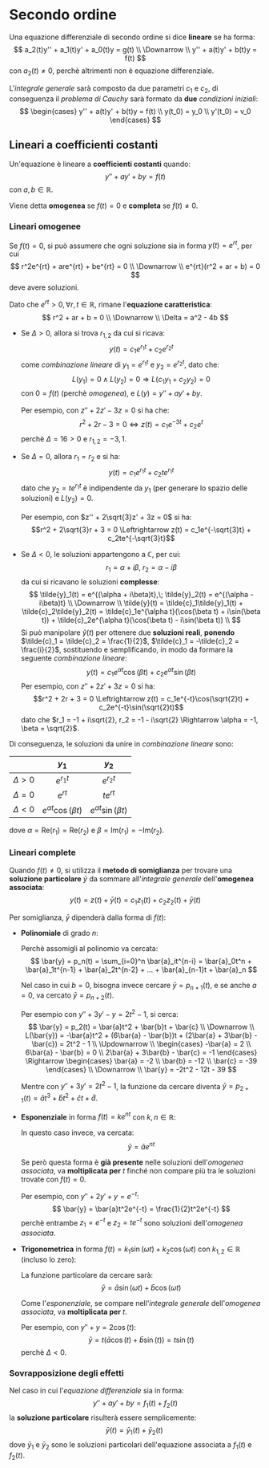 # Secondo ordine

Una equazione differenziale di secondo ordine si dice **lineare** se ha forma:
$$
a_2(t)y'' + a_1(t)y' + a_0(t)y = g(t) \\
\Downarrow \\
y'' + a(t)y' + b(t)y = f(t)
$$
con $a_2(t) \neq 0$, perchè altrimenti non è equazione differenziale.

L'_integrale generale_ sarà composto da due parametri $c_1$ e $c_2$, di conseguenza il _problema di Cauchy_ sarà formato da **due** _condizioni iniziali_:
$$
\begin{cases}
y'' + a(t)y' + b(t)y = f(t) \\
y(t_0) = y_0 \\
y'(t_0) = v_0
\end{cases}
$$

## Lineari a coefficienti costanti

Un'equazione è lineare a **coefficienti costanti** quando:
$$
y'' + ay' + by = f(t)
$$
con $a, b \in \mathbb{R}$.

Viene detta **omogenea** se $f(t) = 0$ e **completa** se $f(t) \neq 0$.

### Lineari omogenee

Se $f(t) = 0$, si può assumere che ogni soluzione sia in forma $y(t) = e^{rt}$, per cui
$$
r^2e^{rt} + are^{rt} + be^{rt} = 0 \\
\Downarrow \\
e^{rt}(r^2 + ar + b) = 0
$$
deve avere soluzioni.

Dato che $e^{rt} > 0, \forall r, t \in \mathbb{R}$, rimane l'**equazione caratteristica**:
$$
r^2 + ar + b = 0 \\
\Downarrow \\
\Delta = a^2 - 4b
$$

- Se $\Delta > 0$, allora si trova $r_{1,2}$ da cui si ricava:
$$y(t) = c_1e^{r_1t} + c_2e^{r_2t}$$
come _combinazione lineare_ di $y_1 = e^{r_1t}$ e $y_2 = e^{r_2t}$, dato che:
$$
L(y_1) = 0 \land L(y_2) = 0 \Rightarrow L(c_1y_1 + c_2y_2) = 0
$$
con $0 = f(t)$ (perchè _omogenea_), e $L(y) = y'' + ay' + by$. \
\
Per esempio, con $z'' + 2z' - 3z = 0$ si ha che:
$$r^2 + 2r - 3 = 0 \Leftrightarrow z(t) = c_1e^{-3t} + c_2e^t$$
perchè $\Delta = 16 > 0$ e $r_{1,2} = -3, 1$.

- Se $\Delta = 0$, allora $r_1 = r_2$ e si ha:
$$y(t) = c_1e^{r_1t} + c_2te^{r_1t}$$
dato che $y_2 = te^{r_1t}$ è indipendente da $y_1$ (per generare lo spazio delle soluzioni) e $L(y_2) = 0$. \
\
Per esempio, con $z'' + 2\sqrt{3}z' + 3z = 0$ si ha:
$$r^2 + 2\sqrt{3}r + 3 = 0 \Leftrightarrow z(t) = c_1e^{-\sqrt{3}t} + c_2te^{-\sqrt{3}t}$$

- Se $\Delta < 0$, le soluzioni appartengono a $\mathbb{C}$, per cui:
$$r_1 = \alpha + i\beta,\; r_2 = \alpha - i\beta$$
da cui si ricavano le soluzioni **complesse**:
$$
\tilde{y}_1(t) = e^{(\alpha + i\beta)t},\; \tilde{y}_2(t) = e^{(\alpha - i\beta)t} \\
\Downarrow \\
\tilde{y}(t) = \tilde{c}_1\tilde{y}_1(t) + \tilde{c}_2\tilde{y}_2(t) = \tilde{c}_1e^{\alpha t}(\cos(\beta t) + i\sin(\beta t)) + \tilde{c}_2e^{\alpha t}(\cos(\beta t) - i\sin(\beta t)) \\
$$
Si può manipolare $\tilde{y}(t)$ per ottenere due **soluzioni reali**, **ponendo** $\tilde{c}_1 = \tilde{c}_2 = \frac{1}{2}$, $\tilde{c}_1 = -\tilde{c}_2 = \frac{i}{2}$, sostituendo e semplificando, in modo da formare la seguente _combinazione lineare_:
$$
y(t) = c_1e^{\alpha t}\cos(\beta t) + c_2e^{\alpha t}\sin(\beta t)
$$
Per esempio, con $z'' + 2z' + 3z = 0$ si ha:
$$r^2 + 2r + 3 = 0 \Leftrightarrow z(t) = c_1e^{-t}\cos(\sqrt{2}t) + c_2e^{-t}\sin(\sqrt{2}t)$$
dato che $r_1 = -1 + i\sqrt{2}, r_2 = -1 - i\sqrt{2} \Rightarrow \alpha = -1, \beta = \sqrt{2}$.

Di conseguenza, le soluzioni da unire in _combinazione lineare_ sono:

| | $y_1$ | $y_2$ |
|-|:-:|:-:|
| $\Delta > 0$ | $e^{r_1t}$ | $e^{r_2t}$ |
| $\Delta = 0$ | $e^{rt}$ | $te^{rt}$ |
| $\Delta < 0$ | $e^{\alpha t}\cos(\beta t)$ | $e^{\alpha t}\sin(\beta t)$ |

dove $\alpha = \mathrm{Re}(r_1) = \mathrm{Re}(r_2)$ e $\beta = \mathrm{Im}(r_1) = -\mathrm{Im}(r_2)$.

### Lineari complete

Quando $f(t) \neq 0$, si utilizza il **metodo di somiglianza** per trovare una **soluzione particolare** $\bar{y}$ da sommare all'_integrale generale_ dell'**omogenea associata**:
$$
y(t) = z(t) + \bar{y}(t) = c_1z_1(t) + c_2z_2(t) + \bar{y}(t)
$$

Per somiglianza, $\bar{y}$ dipenderà dalla forma di $f(t)$:

- **Polinomiale** di grado $n$:

	Perchè assomigli al polinomio va cercata:
$$
\bar{y} = p_n(t) =
\sum_{i=0}^n \bar{a}_it^{n-i} =
\bar{a}_0t^n + \bar{a}_1t^{n-1} + \bar{a}_2t^{n-2} + ... + \bar{a}_{n-1}t + \bar{a}_n
$$

	Nel caso in cui $b = 0$, bisogna invece cercare $\bar{y} = p_{n+1}(t)$, e se anche $a = 0$, va cercato $\bar{y} = p_{n+2}(t)$.

	Per esempio con $y'' + 3y' - y = 2t^2 - 1$, si cerca:
$$
\bar{y} = p_2(t) = \bar{a}t^2 + \bar{b}t + \bar{c} \\
\Downarrow \\
L(\bar{y}) = -\bar{a}t^2 + (6\bar{a} - \bar{b})t + (2\bar{a} + 3\bar{b} - \bar{c}) = 2t^2 - 1 \\
\Updownarrow \\
\begin{cases}
-\bar{a} = 2 \\
6\bar{a} - \bar{b} = 0 \\
2\bar{a} + 3\bar{b} - \bar{c} = -1
\end{cases} \Rightarrow
\begin{cases}
\bar{a} = -2 \\
\bar{b} = -12 \\
\bar{c} = -39
\end{cases} \\
\Downarrow \\
\bar{y} = -2t^2 - 12t - 39
$$

	Mentre con $y'' + 3y' = 2t^2 - 1$, la funzione da cercare diventa $\bar{y} = p_{2+1}(t) = \bar{a}t^3 + \bar{b}t^2 + \bar{c}t + \bar{d}$.

- **Esponenziale** in forma $f(t) = ke^{nt}$ con $k, n \in \mathbb{R}$:

	In questo caso invece, va cercata:
$$
\bar{y} = \bar{a}e^{nt}
$$

	Se però questa forma è **già presente** nelle soluzioni dell'_omogenea associata_, va **moltiplicata per** $t$ finché non compare più tra le soluzioni trovate con $f(t) = 0$.

	Per esempio, con $y'' + 2y' + y = e^{-t}$:
$$
\bar{y} = \bar{a}t^2e^{-t} = \frac{1}{2}t^2e^{-t}
$$
	perchè entrambe $z_1 = e^{-t}$ e $z_2 = te^{-t}$ sono soluzioni dell'_omogenea associata_.

- **Trigonometrica** in forma $f(t) = k_1 \sin(\omega t) + k_2 \cos(\omega t)$ con $k_{1,2} \in \mathbb{R}$ (incluso lo zero):

	La funzione particolare da cercare sarà:
$$
\bar{y} = \bar{a}\sin(\omega t) + \bar{b}\cos(\omega t)
$$

	Come l'_esponenziale_, se compare nell'_integrale generale_ dell'_omogenea associata_, va **moltiplicata per** $t$.

	Per esempio, con $y'' + y = 2\cos(t)$:
$$
\bar{y} = t(\bar{a}\cos(t) + \bar{b}\sin(t)) = t\sin(t)
$$
	perchè $\Delta < 0$.

### Sovrapposizione degli effetti

Nel caso in cui l'_equazione differenziale_ sia in forma:
$$
y'' + ay' + by = f_1(t) + f_2(t)
$$
la **soluzione particolare** risulterà essere semplicemente:
$$
\bar{y}(t) = \bar{y}_1(t) + \bar{y}_2(t) \
$$
dove $\bar{y}_1$ e $\bar{y}_2$ sono le soluzioni particolari dell'equazione associata a $f_1(t)$ e $f_2(t)$.
